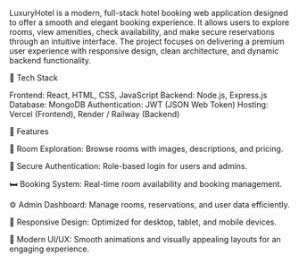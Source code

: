 LuxuryHotel is a modern, full-stack hotel booking web application designed to offer a smooth and elegant booking experience. It allows users to explore rooms, view amenities, check availability, and make secure reservations through an intuitive interface. The project focuses on delivering a premium user experience with responsive design, clean architecture, and dynamic backend functionality.

🧠 Tech Stack

Frontend: React, HTML, CSS, JavaScript
Backend: Node.js, Express.js
Database: MongoDB
Authentication: JWT (JSON Web Token)
Hosting: Vercel (Frontend), Render / Railway (Backend)

🚀 Features

🏨 Room Exploration: Browse rooms with images, descriptions, and pricing.

🔐 Secure Authentication: Role-based login for users and admins.

🛏️ Booking System: Real-time room availability and booking management.

⚙️ Admin Dashboard: Manage rooms, reservations, and user data efficiently.

💬 Responsive Design: Optimized for desktop, tablet, and mobile devices.

🎨 Modern UI/UX: Smooth animations and visually appealing layouts for an engaging experience.

